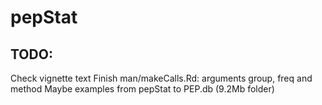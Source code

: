 pepStat
=======

TODO:
-----

Check vignette text
Finish man/makeCalls.Rd: arguments group, freq and method
Maybe examples from pepStat to PEP.db (9.2Mb folder)
